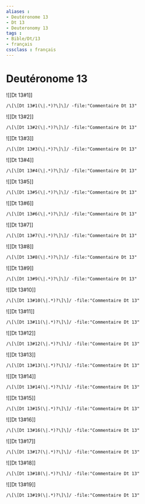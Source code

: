 ```yaml
---
aliases : 
- Deutéronome 13
- Dt 13
- Deuteronomy 13
tags : 
- Bible/Dt/13
- français
cssclass : français
---
```


# Deutéronome 13

![[Dt 13#1]]

```query
/\[\[Dt 13#1(\|.*)?\]\]/ -file:"Commentaire Dt 13"
```

![[Dt 13#2]]

```query
/\[\[Dt 13#2(\|.*)?\]\]/ -file:"Commentaire Dt 13"
```

![[Dt 13#3]]

```query
/\[\[Dt 13#3(\|.*)?\]\]/ -file:"Commentaire Dt 13"
```

![[Dt 13#4]]

```query
/\[\[Dt 13#4(\|.*)?\]\]/ -file:"Commentaire Dt 13"
```

![[Dt 13#5]]

```query
/\[\[Dt 13#5(\|.*)?\]\]/ -file:"Commentaire Dt 13"
```

![[Dt 13#6]]

```query
/\[\[Dt 13#6(\|.*)?\]\]/ -file:"Commentaire Dt 13"
```

![[Dt 13#7]]

```query
/\[\[Dt 13#7(\|.*)?\]\]/ -file:"Commentaire Dt 13"
```

![[Dt 13#8]]

```query
/\[\[Dt 13#8(\|.*)?\]\]/ -file:"Commentaire Dt 13"
```

![[Dt 13#9]]

```query
/\[\[Dt 13#9(\|.*)?\]\]/ -file:"Commentaire Dt 13"
```

![[Dt 13#10]]

```query
/\[\[Dt 13#10(\|.*)?\]\]/ -file:"Commentaire Dt 13"
```

![[Dt 13#11]]

```query
/\[\[Dt 13#11(\|.*)?\]\]/ -file:"Commentaire Dt 13"
```

![[Dt 13#12]]

```query
/\[\[Dt 13#12(\|.*)?\]\]/ -file:"Commentaire Dt 13"
```

![[Dt 13#13]]

```query
/\[\[Dt 13#13(\|.*)?\]\]/ -file:"Commentaire Dt 13"
```

![[Dt 13#14]]

```query
/\[\[Dt 13#14(\|.*)?\]\]/ -file:"Commentaire Dt 13"
```

![[Dt 13#15]]

```query
/\[\[Dt 13#15(\|.*)?\]\]/ -file:"Commentaire Dt 13"
```

![[Dt 13#16]]

```query
/\[\[Dt 13#16(\|.*)?\]\]/ -file:"Commentaire Dt 13"
```

![[Dt 13#17]]

```query
/\[\[Dt 13#17(\|.*)?\]\]/ -file:"Commentaire Dt 13"
```

![[Dt 13#18]]

```query
/\[\[Dt 13#18(\|.*)?\]\]/ -file:"Commentaire Dt 13"
```

![[Dt 13#19]]

```query
/\[\[Dt 13#19(\|.*)?\]\]/ -file:"Commentaire Dt 13"
```

